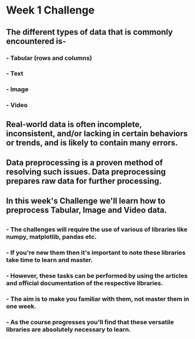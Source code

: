 # Week 1 Challenge

## The different types of data that is commonly encountered is-
### - Tabular (rows and columns)
### - Text
### - Image
### - Video

## Real-world data is often incomplete, inconsistent, and/or lacking in certain behaviors or trends, and is likely to contain many errors. 
## Data preprocessing is a proven method of resolving such issues. Data preprocessing prepares raw data for further processing.
##
## In this week's Challenge we'll learn how to preprocess Tabular, Image and Video data.
##
### - The challenges will require the use of various of libraries like numpy, matplotlib, pandas etc. 
### - If you're new them then it's important to note these libraries take time to learn and master.
### - However, these tasks can be performed by using the articles and official documentation of the respective libraries.
### - The aim is to make you familiar with them, not master them in one week.
### - As the course progresses you'll find that these versatile libraries are absolutely necessary to learn.


